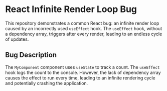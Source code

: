 # React Infinite Render Loop Bug

This repository demonstrates a common React bug: an infinite render loop caused by an incorrectly used `useEffect` hook.  The `useEffect` hook, without a dependency array, triggers after every render, leading to an endless cycle of updates.

## Bug Description

The `MyComponent` component uses `useState` to track a count. The `useEffect` hook logs the count to the console. However, the lack of dependency array causes the effect to run every time, leading to an infinite rendering cycle and potentially crashing the application.